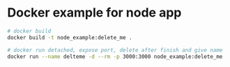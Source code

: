 # Docker example for node app

```bash
# docker build
docker build -t node_example:delete_me .
```

```bash
# docker run detached, expose port, delete after finish and give name
docker run --name delteme -d --rm -p 3000:3000 node_example:delete_me
```

